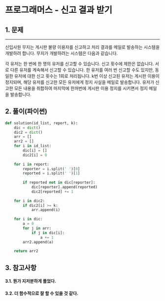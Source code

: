 # 프로그래머스 - 신고 결과 받기

## 1. 문제
***
신입사원 무지는 게시판 불량 이용자를 신고하고 처리 결과를 메일로 발송하는 시스템을 개발하려 합니다. 무지가 개발하려는 시스템은 다음과 같습니다.

각 유저는 한 번에 한 명의 유저를 신고할 수 있습니다.
신고 횟수에 제한은 없습니다. 서로 다른 유저를 계속해서 신고할 수 있습니다.
한 유저를 여러 번 신고할 수도 있지만, 동일한 유저에 대한 신고 횟수는 1회로 처리됩니다.
k번 이상 신고된 유저는 게시판 이용이 정지되며, 해당 유저를 신고한 모든 유저에게 정지 사실을 메일로 발송합니다.
유저가 신고한 모든 내용을 취합하여 마지막에 한꺼번에 게시판 이용 정지를 시키면서 정지 메일을 발송합니다.
## 2. 풀이(파이썬)
```py
def solution(id_list, report, k):
    dic = dict()
    dic2 = dict()
    arr = []
    arr2 = []
    for i in id_list:
        dic[i] = []
        dic2[i] = 0
        
    for i in report:
        reporter = i.split(' ')[0]
        reported = i.split(' ')[1]
        
        if reported not in dic[reporter]:
            dic[reporter].append(reported)
            dic2[reported] += 1
        
    for i in dic2:
        if dic2[i] >= k:
            arr.append(i)
    
    for i in dic:
        a = 0
        for j in arr:
            if j in dic[i]:
                a += 1
        arr2.append(a)
    
    return arr2
```

## 3. 참고사항
#### 3.1. 뭔가 지저분하게 풀었다.
#### 3.2. 더 함수적으로 잘 할 수 있을 것 같다. 